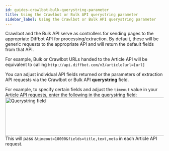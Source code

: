 ```yaml
---
id: guides-crawlbot-bulk-querystring-parameter
title: Using the Crawlbot or Bulk API querystring parameter
sidebar_label: Using the Crawlbot or Bulk API querystring parameter
---
```


<div class="entry-content">
		<p>Crawlbot and the Bulk API serve as controllers for sending pages to the appropriate Diffbot API for processing/extraction. By default, these will be generic requests to the appropriate API and will return the default fields from that API.</p>
<p>For example, Bulk or Crawlbot URLs handed to the Article API will be equivalent to calling <code>http://api.diffbot.com/v3/article?url=[url]</code></p>
<p>You can adjust individual API fields returned or the parameters of extraction API requests via the Crawlbot or Bulk API <strong>querystring</strong> field.</p>
<p>For example, to specify certain fields and adjust the <code>timeout</code> value in your Article API requests, enter the following in the querystring field:<br>
<a href="https://support.diffbot.com/wp-content/uploads/2014/02/ss_2014-0205_52.png"><img class="aligncenter size-full wp-image-31" alt="Querystring field" src="/docs/img/ss_2014-0205_52.png" width="683" height="122" srcset="https://support.diffbot.com/wp-content/uploads/2014/02/ss_2014-0205_52.png 683w, https://support.diffbot.com/wp-content/uploads/2014/02/ss_2014-0205_52-300x53.png 300w" sizes="(max-width: 683px) 100vw, 683px"></a><br>
This will pass <code>&amp;timeout=10000&amp;fields=title,text,meta</code> in each Article API request.</p>
			</div>
